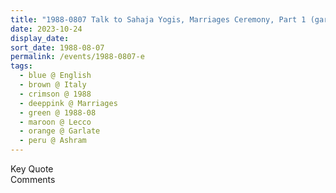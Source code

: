 ```yaml
---
title: "1988-0807 Talk to Sahaja Yogis, Marriages Ceremony, Part 1 (garlanding), Lawn, Āśhram, Garlate (40 kms E of Como), Lecco, Italy"
date: 2023-10-24
display_date: 
sort_date: 1988-08-07
permalink: /events/1988-0807-e
tags:
  - blue @ English
  - brown @ Italy
  - crimson @ 1988
  - deeppink @ Marriages
  - green @ 1988-08
  - maroon @ Lecco
  - orange @ Garlate
  - peru @ Ashram
---
```


<wave-list>
  <list-title color="green" width="75">Key Quote</list-title>
  <list-item color="BlanchedAlmond"  width="200"></list-item>
  <list-item color="Lavender"></list-item>
  <list-item color="BlanchedAlmond"></list-item>
</wave-list>

<br>

<wave-list>
  <list-title color="green" width="75">Comments</list-title>
  <list-item color="BlanchedAlmond"  width="200"></list-item>
  <list-item color="Lavender"></list-item>
  <list-item color="BlanchedAlmond"></list-item>
</wave-list>